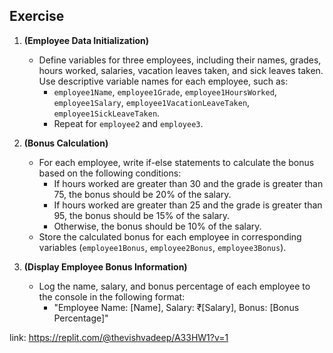 ## Exercise

1.  **(Employee Data Initialization)**
    
    *   Define variables for three employees, including their names, grades, hours worked, salaries, vacation leaves taken, and sick leaves taken. Use descriptive variable names for each employee, such as:
        *   `employee1Name`, `employee1Grade`, `employee1HoursWorked`, `employee1Salary`, `employee1VacationLeaveTaken`, `employee1SickLeaveTaken`.
        *   Repeat for `employee2` and `employee3`.
2.  **(Bonus Calculation)**
    
    *   For each employee, write if-else statements to calculate the bonus based on the following conditions:
        *   If hours worked are greater than 30 and the grade is greater than 75, the bonus should be 20% of the salary.
        *   If hours worked are greater than 25 and the grade is greater than 95, the bonus should be 15% of the salary.
        *   Otherwise, the bonus should be 10% of the salary.
    *   Store the calculated bonus for each employee in corresponding variables (`employee1Bonus`, `employee2Bonus`, `employee3Bonus`).
3.  **(Display Employee Bonus Information)**
    
    *   Log the name, salary, and bonus percentage of each employee to the console in the following format:
        *   "Employee Name: \[Name\], Salary: ₹\[Salary\], Bonus: \[Bonus Percentage\]"

link: https://replit.com/@thevishvadeep/A33HW1?v=1
